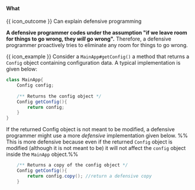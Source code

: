 <div id="title">

#### What

</div>

<span id="prereqs"></span>

<span id="outcomes">{{ icon_outcome }} Can explain defensive programming</span>

<div id="body">

**A defensive programmer codes under the assumption "if we leave room for things to go wrong, they _will_ go wrong".** Therefore, a defensive programmer proactively tries to eliminate any room for things to go wrong.

<tip-box> 

{{ icon_example }} Consider a `MainApp#getConfig()` a method that returns a `Config` object containing configuration data. A typical implementation is given below:
```java
class MainApp{
    Config config;
    
    /** Returns the config object */
    Config getConfig(){
        return config;
    }
}
```
If the returned Config object is not meant to be modified, a defensive programmer might use a more _defensive_ implementation given below. %%&nbsp; This is more defensive because even if the returned `Config` object is modified (although it is not meant to be) it will not affect the `config` object inside the `MainApp` object.%%
```java
    /** Returns a copy of the config object */
    Config getConfig(){
        return config.copy(); //return a defensive copy
    }
``` 

</tip-box>

</div>

<div id="extras">
</div>